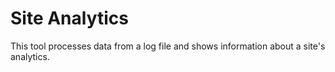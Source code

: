 # Site Analytics

This tool processes data from a log file and shows information about a site's analytics.
